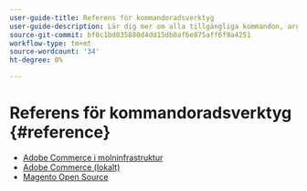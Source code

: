 ```yaml
---
user-guide-title: Referens för kommandoradsverktyg
user-guide-description: Lär dig mer om alla tillgängliga kommandon, argument och alternativ för kommandoradsverktygen i Adobe Commerce och Magento Open Source.
source-git-commit: bf0c1bd035880d4dd15db0af6e875aff6f9a4251
workflow-type: tm+mt
source-wordcount: '34'
ht-degree: 0%

---
```



# Referens för kommandoradsverktyg {#reference}

- [Adobe Commerce i molninfrastruktur](commerce.md)
- [Adobe Commerce (lokalt)](commerce-on-premises.md)
- [Magento Open Source](magento-open-source.md)
